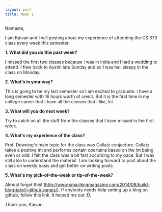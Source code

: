 ```yaml
---
layout: post
title: Week 1
---
```


Namaste,

I am Kaivan and I will posting about my experience of attending the CS 373 class every week this semester.

**1. What did you do this past week?**

I missed the first two classes because I was in India and I had a wedding to attend. I flew back to Austin late Sunday and so I was hell sleepy in the class on Monday.

**2. What's in your way?**

This is going to be my last semester so I am excited to graduate. I have a long semester with 16 hours worth of credit. But it is the first time in my college career that I have all the classes that I like, lol. 

**3. What will you do next week?**

Try to catch on all the stuff from the classes that I have missed in the first week.

**4. What's my experience of the class?**

Prof. Downing's main topic for the class was Collatz conjecture. Collatz takes a positive int and performs certain opertains based on the int being even or odd. I felt the class was a bit fast according to my pace. But I was still able to understand the material. I am looking forward to post about the class on weekly basis and get better on writing posts.

**5. What's my pick-of-the-week or tip-of-the-week?**

Almost forgot this! (http://www.smashingmagazine.com/2014/08/build-blog-jekyll-github-pages/). If anybody needs help setting up a blog on github, follow this link. It helped me out :D.

Thank you,
Kaivan
